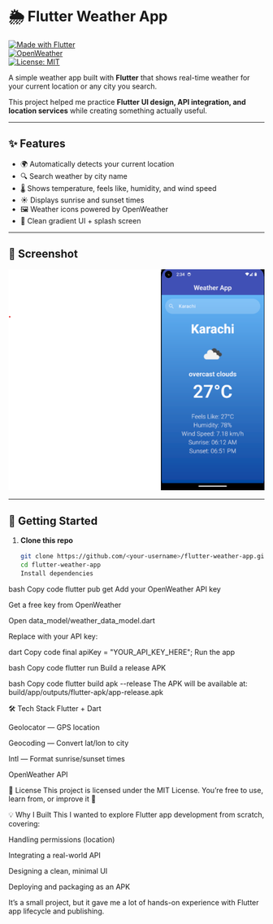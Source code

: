 # 🌦️ Flutter Weather App

[![Made with Flutter](https://img.shields.io/badge/Made%20with-Flutter-blue?logo=flutter)](https://flutter.dev/)  
[![OpenWeather](https://img.shields.io/badge/API-OpenWeather-orange)](https://openweathermap.org/api)  
[![License: MIT](https://img.shields.io/badge/License-MIT-green.svg)](LICENSE)

A simple weather app built with **Flutter** that shows real-time weather for your current location or any city you search.

This project helped me practice **Flutter UI design, API integration, and location services** while creating something actually useful.

---

## ✨ Features

- 🌍 Automatically detects your current location
- 🔍 Search weather by city name
- 🌡️ Shows temperature, feels like, humidity, and wind speed
- ☀️ Displays sunrise and sunset times
- 🖼️ Weather icons powered by OpenWeather
- 🎨 Clean gradient UI + splash screen

---

## 📸 Screenshot

![App Screenshot](assets/screenshots/screenshot1.png)

---

## 🚀 Getting Started

1. **Clone this repo**
   ```bash
   git clone https://github.com/<your-username>/flutter-weather-app.git
   cd flutter-weather-app
   Install dependencies
   ```

bash
Copy code
flutter pub get
Add your OpenWeather API key

Get a free key from OpenWeather

Open data_model/weather_data_model.dart

Replace with your API key:

dart
Copy code
final apiKey = "YOUR_API_KEY_HERE";
Run the app

bash
Copy code
flutter run
Build a release APK

bash
Copy code
flutter build apk --release
The APK will be available at:
build/app/outputs/flutter-apk/app-release.apk

🛠️ Tech Stack
Flutter + Dart

Geolocator — GPS location

Geocoding — Convert lat/lon to city

Intl — Format sunrise/sunset times

OpenWeather API

📄 License
This project is licensed under the MIT License.
You’re free to use, learn from, or improve it 🚀

💡 Why I Built This
I wanted to explore Flutter app development from scratch, covering:

Handling permissions (location)

Integrating a real-world API

Designing a clean, minimal UI

Deploying and packaging as an APK

It’s a small project, but it gave me a lot of hands-on experience with Flutter app lifecycle and publishing.
